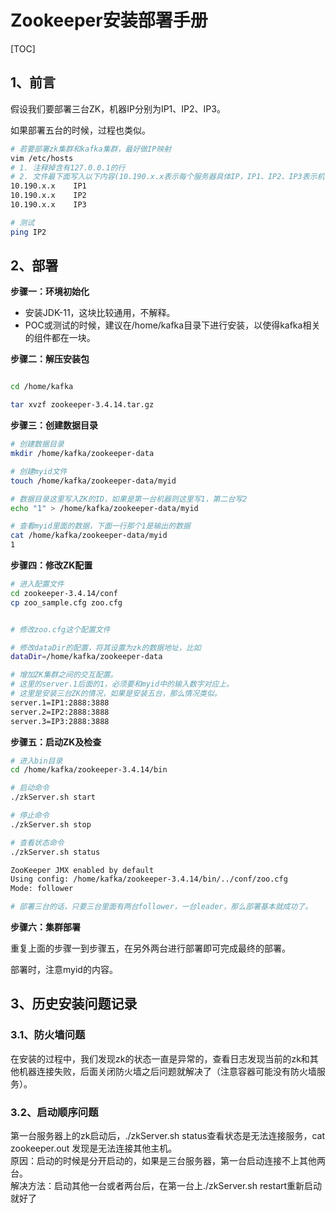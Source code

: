 # Zookeeper安装部署手册

[TOC]

## 1、前言

假设我们要部署三台ZK，机器IP分别为IP1、IP2、IP3。

如果部署五台的时候，过程也类似。

```bash
# 若要部署zk集群和kafka集群，最好做IP映射
vim /etc/hosts
# 1. 注释掉含有127.0.0.1的行
# 2. 文件最下面写入以下内容(10.190.x.x表示每个服务器具体IP，IP1、IP2、IP3表示机器hostname)
10.190.x.x    IP1
10.190.x.x    IP2
10.190.x.x    IP3

# 测试
ping IP2
```


## 2、部署

**步骤一：环境初始化**

- 安装JDK-11，这块比较通用，不解释。
- POC或测试的时候，建议在/home/kafka目录下进行安装，以使得kafka相关的组件都在一块。

**步骤二：解压安装包**

```bash

cd /home/kafka

tar xvzf zookeeper-3.4.14.tar.gz
```

**步骤三：创建数据目录**

```bash
# 创建数据目录
mkdir /home/kafka/zookeeper-data

# 创建myid文件
touch /home/kafka/zookeeper-data/myid

# 数据目录这里写入ZK的ID，如果是第一台机器则这里写1，第二台写2
echo "1" > /home/kafka/zookeeper-data/myid

# 查看myid里面的数据，下面一行那个1是输出的数据
cat /home/kafka/zookeeper-data/myid
1
```

**步骤四：修改ZK配置**

```bash
# 进入配置文件
cd zookeeper-3.4.14/conf
cp zoo_sample.cfg zoo.cfg


# 修改zoo.cfg这个配置文件

# 修改dataDir的配置，将其设置为zk的数据地址，比如
dataDir=/home/kafka/zookeeper-data

# 增加ZK集群之间的交互配置。
# 这里的server.1后面的1，必须要和myid中的输入数字对应上。
# 这里是安装三台ZK的情况，如果是安装五台，那么情况类似。
server.1=IP1:2888:3888
server.2=IP2:2888:3888
server.3=IP3:2888:3888
```

**步骤五：启动ZK及检查**

```bash
# 进入bin目录
cd /home/kafka/zookeeper-3.4.14/bin

# 启动命令
./zkServer.sh start

# 停止命令
./zkServer.sh stop

# 查看状态命令
./zkServer.sh status

ZooKeeper JMX enabled by default
Using config: /home/kafka/zookeeper-3.4.14/bin/../conf/zoo.cfg
Mode: follower 

# 部署三台的话，只要三台里面有两台follower，一台leader，那么部署基本就成功了。

```

**步骤六：集群部署**

重复上面的步骤一到步骤五，在另外两台进行部署即可完成最终的部署。

部署时，注意myid的内容。

## 3、历史安装问题记录

### 3.1、防火墙问题

在安装的过程中，我们发现zk的状态一直是异常的，查看日志发现当前的zk和其他机器连接失败，后面关闭防火墙之后问题就解决了（注意容器可能没有防火墙服务）。

### 3.2、启动顺序问题
第一台服务器上的zk启动后，./zkServer.sh status查看状态是无法连接服务，cat zookeeper.out 发现是无法连接其他主机。  
原因：启动的时候是分开启动的，如果是三台服务器，第一台启动连接不上其他两台。  
解决方法：启动其他一台或者两台后，在第一台上./zkServer.sh restart重新启动就好了
